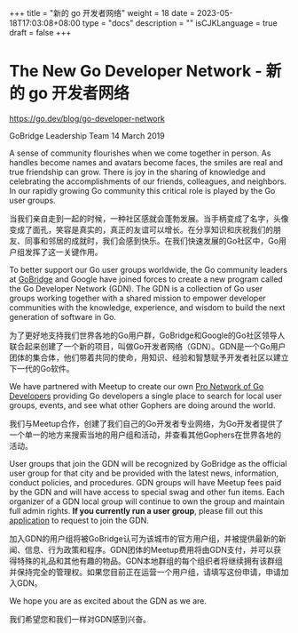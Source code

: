 +++
title = "新的 go 开发者网络"
weight = 18
date = 2023-05-18T17:03:08+08:00
type = "docs"
description = ""
isCJKLanguage = true
draft = false
+++

# The New Go Developer Network - 新的 go 开发者网络

https://go.dev/blog/go-developer-network

GoBridge Leadership Team
14 March 2019

A sense of community flourishes when we come together in person. As handles become names and avatars become faces, the smiles are real and true friendship can grow. There is joy in the sharing of knowledge and celebrating the accomplishments of our friends, colleagues, and neighbors. In our rapidly growing Go community this critical role is played by the Go user groups.

当我们亲自走到一起的时候，一种社区感就会蓬勃发展。当手柄变成了名字，头像变成了面孔，笑容是真实的，真正的友谊可以增长。在分享知识和庆祝我们的朋友、同事和邻居的成就时，我们会感到快乐。在我们快速发展的Go社区中，Go用户组发挥了这一关键作用。

To better support our Go user groups worldwide, the Go community leaders at [GoBridge](https://gobridge.org/) and Google have joined forces to create a new program called the Go Developer Network (GDN). The GDN is a collection of Go user groups working together with a shared mission to empower developer communities with the knowledge, experience, and wisdom to build the next generation of software in Go.

为了更好地支持我们世界各地的Go用户群，GoBridge和Google的Go社区领导人联合起来创建了一个新的项目，叫做Go开发者网络（GDN）。GDN是一个Go用户团体的集合体，他们带着共同的使命，用知识、经验和智慧赋予开发者社区以建立下一代的Go软件。

We have partnered with Meetup to create our own [Pro Network of Go Developers](https://meetup.com/pro/go) providing Go developers a single place to search for local user groups, events, and see what other Gophers are doing around the world.

我们与Meetup合作，创建了我们自己的Go开发者专业网络，为Go开发者提供了一个单一的地方来搜索当地的用户组和活动，并查看其他Gophers在世界各地的活动。

User groups that join the GDN will be recognized by GoBridge as the official user group for that city and be provided with the latest news, information, conduct policies, and procedures. GDN groups will have Meetup fees paid by the GDN and will have access to special swag and other fun items. Each organizer of a GDN local group will continue to own the group and maintain full admin rights. **If you currently run a user group**, please fill out this [application](https://j.mp/gdn-form) to request to join the GDN.

加入GDN的用户组将被GoBridge认可为该城市的官方用户组，并被提供最新的新闻、信息、行为政策和程序。GDN团体的Meetup费用将由GDN支付，并可以获得特殊的礼品和其他有趣的物品。GDN本地群组的每个组织者将继续拥有该群组并保持完全的管理权。如果您目前正在运营一个用户组，请填写这份申请，申请加入GDN。

We hope you are as excited about the GDN as we are.

我们希望您和我们一样对GDN感到兴奋。
